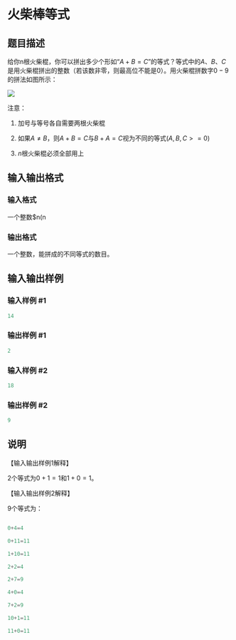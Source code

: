 # 火柴棒等式

## 题目描述

给你n根火柴棍，你可以拼出多少个形如“$A+B=C$”的等式？等式中的$A$、$B$、$C$是用火柴棍拼出的整数（若该数非零，则最高位不能是$0$）。用火柴棍拼数字$0-9$的拼法如图所示：

![](https://cdn.luogu.com.cn/upload/pic/49.png)

注意：

1. 加号与等号各自需要两根火柴棍

2. 如果$A≠B$，则$A+B=C$与$B+A=C$视为不同的等式($A,B,C>=0$)

3. $n$根火柴棍必须全部用上

## 输入输出格式

### 输入格式

一个整数$n(n

### 输出格式

一个整数，能拼成的不同等式的数目。

## 输入输出样例

### 输入样例 #1

```cpp
14
```


### 输出样例 #1

```cpp
2
```


### 输入样例 #2

```cpp
18
```


### 输出样例 #2

```cpp
9
```


## 说明

【输入输出样例1解释】

$2$个等式为$0+1=1$和$1+0=1$。

【输入输出样例2解释】

$9$个等式为：

```cpp

0+4=4

0+11=11

1+10=11

2+2=4

2+7=9

4+0=4

7+2=9

10+1=11

11+0=11

```

